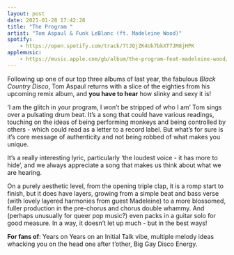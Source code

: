 ```yaml
---
layout: post
date: 2021-01-28 17:42:28
title: "The Program "
artist: "Tom Aspaul & Funk LeBlanc (ft. Madeleine Wood)"
spotify: 
    - https://open.spotify.com/track/7tJQjZK4Uk7bkXT7JM8jHPK
applemusic: 
    - https://music.apple.com/gb/album/the-program-feat-madeleine-wood/1545659812?i=1545659813
---
```


Following up one of our top three albums of last year, the fabulous _Black Country Disco_, Tom Aspaul returns with a slice of the eighties from his upcoming remix album, and **you have to hear** how slinky and sexy it is!

‘I am the glitch in your program, I won’t be stripped of who I am’ Tom sings over a pulsating drum beat. It’s a song that could have various readings, touching on the ideas of being performing monkeys and being controlled by others - which could read as a letter to a record label. But what’s for sure is it’s core message of authenticity and not being robbed of what makes you unique. 

It’s a really interesting lyric, particularly ‘the loudest voice - it has more to hide’, and we always appreciate a song that makes us think about what we are hearing.

On a purely aesthetic level, from the opening triple clap, it is a romp start to finish, but it does have layers, growing from a simple beat and bass verse (with lovely layered harmonies from guest Madeleine) to a more blossomed, fuller production in the pre-chorus and chorus double whammy. And (perhaps unusually for queer pop music?) even packs in a guitar solo for good measure. In a way, it doesn’t let up much - but in the best ways!

**For fans of**: Years on Years on an Initial Talk vibe, multiple melody ideas whacking you on the head one after t’other, Big Gay Disco Energy.
